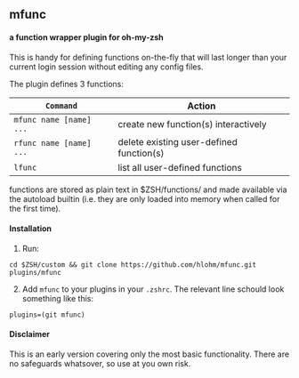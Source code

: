 ## mfunc
#### a function wrapper plugin for oh-my-zsh

This is handy for defining functions on-the-fly that will last longer than your
current login session without editing any config files.

The plugin defines 3 functions:

| `Command`               | Action
|-------------------------|----------------------------------------
| `mfunc name [name] ...` | create new function(s) interactively
| `rfunc name [name] ...` | delete existing user-defined function(s)
| `lfunc`                 | list all user-defined functions

functions are stored as plain text in $ZSH/functions/ and made available via
the autoload builtin (i.e. they are only loaded into memory when called for the
first time).

#### Installation

1. Run:

`cd $ZSH/custom && git clone https://github.com/hlohm/mfunc.git plugins/mfunc`

2. Add `mfunc` to your plugins in your `.zshrc`. The relevant line schould
look something like this:

`plugins=(git mfunc)`

#### Disclaimer

This is an early version covering only the most basic functionality. There are
no safeguards whatsover, so use at you own risk.
